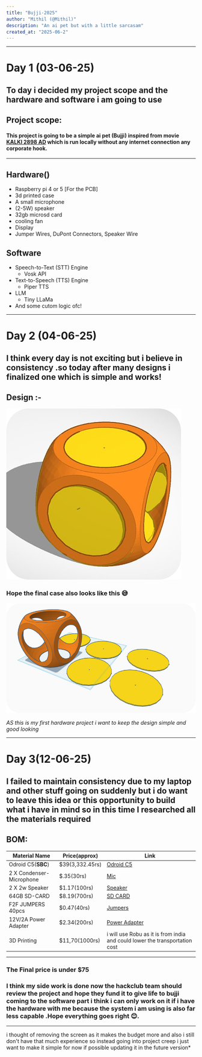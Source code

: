 ```yaml
---
title: "Bujji-2025"
author: "Mithil (@Mithil)"
description: "An ai pet but with a little sarcasam"
created_at: "2025-06-2"
---
```


---
# Day 1 (03-06-25)

To day i decided my project scope and the hardware and software i am going to use
---
## **Project scope**:  
#### This project is going to be a simple ai pet (**Bujji**) inspired from movie [KALKI 2898 AD](https://en.wikipedia.org/wiki/Kalki_2898_AD) which is run locally without any internet connection any corporate hook.
---
## Hardware() 

 - Raspberry pi 4 or 5 [For the PCB]
 - 3d printed case
 - A small microphone
 - (2-5W) speaker
 - 32gb microsd card
 - cooling fan
 - Display
 - Jumper Wires, DuPont Connectors, Speaker Wire

## Software
- Speech-to-Text (STT) Engine
   -  Vosk API
- Text-to-Speech (TTS) Engine
	- Piper TTS
- LLM
	- Tiny LLaMa
- And some cutom logic ofc!
---
# Day 2 (04-06-25)

I think every day is not  exciting but i believe in consistency .so today after many designs i finalized one which is simple and works!
---
## Design :- 
![My imagination ](https://github.com/MithilSaiReddy/bujji_2025/blob/main/assets/basic.jpg)

### Hope the final case also looks like this 😅

![Side view](https://github.com/MithilSaiReddy/bujji_2025/blob/main/assets/case_side.png)

*AS this is my first hardware project i want to keep the design simple and good looking*

---
# Day 3(12-06-25)
## I failed to maintain consistency due to my laptop and other stuff going on suddenly but i do want to leave this idea or this opportunity to build what i have in mind so in this time I researched  all the materials required 

## BOM:
| Material Name | Price(approx) | Link  |
|--|--|--|
| Odroid C5(**SBC**) | $39(3,332.45rs)|[Odroid C5](https://www.hardkernel.com/shop/odroid-c5/)|
|2 X Condenser-Microphone|$.35(30rs)|[Mic](https://robocraze.com/products/condenser-microphone?variant=40192349307033&country=IN&currency=INR&utm_medium=product_sync&utm_source=google&utm_content=sag_organic&utm_campaign=sag_organic&campaignid=21586511453&adgroupid=&keyword=&device=c&gad_source=1&gad_campaignid=21590177725&gclid=CjwKCAjwo4rCBhAbEiwAxhJlCWTvIi10ZVcflQRgrCNyK1l3beTp4zKhR1cjlvT5M6PfBNVuFjHZmRoCjF8QAvD_BwE)|
|2 X 2w Speaker|$1.17(100rs)|[Speaker](https://www.theengineerstore.in/products/4-ohm-2-watt-53mmx53mm-speaker?variant=43774716215459&currency=INR&utm_medium=product_sync&utm_source=google&utm_content=sag_organic&utm_campaign=sag_organic&gad_source=1&gad_campaignid=21722340855&gclid=CjwKCAjwo4rCBhAbEiwAxhJlCTX9g3mCvCEjRUxQFCvrcOgfTYkrDkltzyvUEnIb9nZMAPsKKxkgehoCG9cQAvD_BwE)|
|64GB SD-CARD|$8.19(700rs)|[SD CARD](https://robocraze.com/products/sandisk-64gb-micro-sd-sdhc-card?variant=45520818634976&country=IN&currency=INR&utm_medium=product_sync&utm_source=google&utm_content=sag_organic&utm_campaign=sag_organic&campaignid=21593322920&adgroupid=&keyword=&device=c&gad_source=1&gad_campaignid=21586700133&gclid=CjwKCAjwo4rCBhAbEiwAxhJlCT6bE_tksGatdG5t_vyXKBZJkxSGP87TXU23zoiQLdLhCed8BAjbQxoCo1EQAvD_BwE)|
|F2F JUMPERS 40pcs|$0.47(40rs)|[Jumpers](https://robocraze.com/products/f2m-jumper-wires-20cm-40pcs?variant=40192519110809&country=IN&currency=INR&utm_medium=product_sync&utm_source=google&utm_content=sag_organic&utm_campaign=sag_organic&campaignid=21593322920&adgroupid=&keyword=&device=c&gad_source=1&gad_campaignid=21586700133&gclid=CjwKCAjwo4rCBhAbEiwAxhJlCfrt711LaLnHcuCv_w3fFb-kTsXOa9SJXbZHBpZzPifA4-7tvzGH4xoChmIQAvD_BwE)|
|12V/2A Power Adapter|$2.34(200rs)|[Power Adapter](https://robocraze.com/products/12-volt-2-amp-power-adapter-ac-to-dc?variant=43483624145120&country=IN&currency=INR&campaignid=21596928874&adgroupid=&keyword=&device=c&gad_source=1&gad_campaignid=21596930350)|
|3D Printing|$11,70(1000rs)| i will use Robu as it is from india and could lower the transportation cost|
---

### The Final price is under $75

### I think my side work is done now the hackclub team should review the project and hope they fund it to give life to bujji coming to the software part i think i can only work on it if i have the hardware with me because the system i am using is also far less capable .Hope everything goes right 😊.

---
 i thought of removing the screen as it makes the budget more and also i still don't have that much experience so instead going into project creep i just want  to make it simple for now if possible updating it in the future version*

